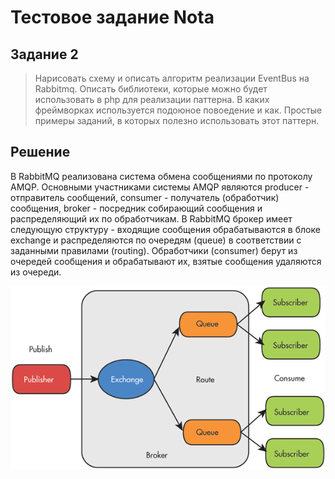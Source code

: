 Тестовое задание Nota
=====================

Задание 2
---------
>Нарисовать схему и описать алгоритм реализации EventBus на Rabbitmq. Описать библиотеки, которые можно будет использовать в php для реализации паттерна. В каких фреймворках используется подоюное повоедение и как. Простые примеры заданий, в которых полезно использовать этот паттерн.

Решение
-------
В RabbitMQ реализована система обмена сообщениями по протоколу AMQP.
Основными участниками системы AMQP являются producer - отправитель сообщений, consumer - получатель (обработчик) сообщения, broker - посредник собирающий сообщения и распределяющий их по обработчикам.
В RabbitMQ брокер имеет следующую структуру - входящие сообщения обрабатываются в блоке exchange и распределяются по очередям (queue) в соответствии с заданными правилами (routing).
Обработчики (consumer) берут из очередей сообщения и обрабатывают их, взятые сообщения удаляются из очереди.

![Схема](scheme.gif)
